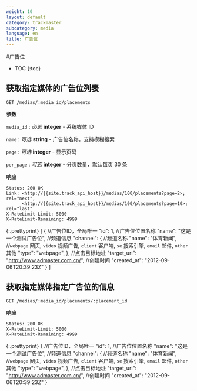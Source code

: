 ```yaml
---
weight: 10
layout: default
category: trackmaster
subcategory: media
language: en
title: 广告位
---
```


#广告位

* TOC
{:toc}

## 获取指定媒体的广告位列表

    GET /medias/:media_id/placements

**参数**

`media_id`
: _必选_ **integer** - 系统媒体 ID

`name`
: _可选_ **string** - 广告位名称，支持模糊搜索

`page`
: _可选_ **integer** - 显示页码

`per_page`
: _可选_ **integer** - 分页数量，默认每页 30 条

**响应**

    Status: 200 OK
    Link: <http://{{site.track_api_host}}/medias/100/placements?page=2>; rel="next",
          <http://{{site.track_api_host}}/medias/100/placements?page=10>; rel="last"
    X-RateLimit-Limit: 5000
    X-RateLimit-Remaining: 4999

{:.prettyprint}
    [
      {
        //广告位ID，全局唯一
        "id": 1,
        //广告位位置名称
        "name": "这是一个测试广告位",
        //频道信息
        "channel": {
            //频道名称
            "name": "体育新闻",
            //`webpage` 网页, `video` 视频广告, `client` 客户端, `se` 搜索引擎, `email` 邮件, `other` 其他
            "type": "webpage",
    },
        //点击目标地址
        "target_url": "http://www.admaster.com.cn/",
        //创建时间
        "created_at": "2012-09-06T20:39:23Z"
      }
    ]


## 获取指定媒体指定广告位的信息

    GET /medias/:media_id/placements/:placement_id

**响应**

    Status: 200 OK
    X-RateLimit-Limit: 5000
    X-RateLimit-Remaining: 4999

{:.prettyprint}
    {
    //广告位ID，全局唯一
    "id": 1,
    //广告位位置名称
    "name": "这是一个测试广告位",
    //频道信息
    "channel": {
        //频道名称
        "name": "体育新闻",
        //`webpage` 网页, `video` 视频广告, `client` 客户端, `se` 搜索引擎, `email` 邮件, `other` 其他
        "type": "webpage",
    },
    //点击目标地址
    "target_url": "http://www.admaster.com.cn/",
    //创建时间
    "created_at": "2012-09-06T20:39:23Z"
    }
